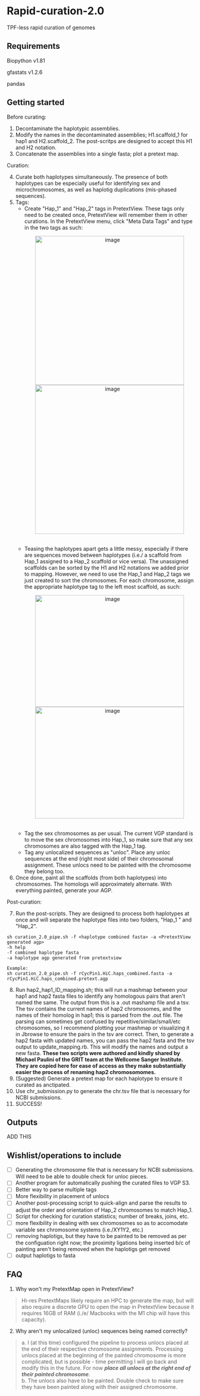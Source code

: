 # Rapid-curation-2.0
TPF-less rapid curation of genomes 

## Requirements

Biopython v1.81

gfastats v1.2.6 

pandas 

## Getting started 

Before curating: 

1. Decontaminate the haplotypic assemblies. 
2. Modify the names in the decontaminated assemblies; H1.scaffold_1 for hap1 and H2.scaffold_2. The post-scritps are designed to accept this H1 and H2 notation. 
3. Concatenate the assemblies into a single fasta; plot a pretext map. 

Curation:

4. Curate both haplotypes simultaneously. The presence of both haplotypes can be especially useful for identifying sex and microchromosomes, as well as haplotig duplications (mis-phased sequences).
5. Tags: <br>
    * Create "Hap_1" and "Hap_2" tags in PretextView. These tags only need to be created once, PretextView will remember them in other curations. In the PretextView menu, click "Meta Data Tags" and type in the two tags as such: <br>
       <p align="center">
         <img width="400" alt="image" src="https://github.com/Nadolina/Rapid-curation-2.0/assets/73204272/ad08e8fa-9674-4f92-9699-8e1fc63ea48f"\>
         <img width="400" alt="image" src="https://github.com/Nadolina/Rapid-curation-2.0/assets/73204272/1d5e1812-b3d8-4c08-acf7-02a337f87cbd">
       </p>
       <br>
    * Teasing the haplotypes apart gets a little messy, especially if there are sequences moved between haplotypes (i.e./ a scaffold from Hap_1 assigned to a Hap_2 scaffold or vice versa). The unassigned scaffolds can be sorted by the H1 and H2 notations we added prior to mapping. However, we need to use the Hap_1 and Hap_2 tags we just created to sort the chromosomes. For each chromosome, assign the appropriate haplotype tag to the left most scaffold, as such: <br>
       <p align="center">
        <img width="400" height="300" alt="image" src="https://github.com/Nadolina/Rapid-curation-2.0/assets/73204272/1e2c4a3a-2b2c-4d74-8b8a-ae80228e90bc">
        <img width="400" height="300" alt="image" src="https://github.com/Nadolina/Rapid-curation-2.0/assets/73204272/a1531c9a-4159-41fd-8d48-9e78c7fa39d3">
       </p>
       <br>
    * Tag the sex chromosomes as per usual. The current VGP standard is to move the sex chromosomes into Hap_1, so make sure that any sex chromosomes are also tagged with the Hap_1 tag. <br>
    *  Tag any unlocalized sequences as "unloc". Place any unloc sequences at the end (right most side) of their chromosomal assignment. These unlocs need to be painted with the chromosome they belong too. <br> 
6. Once done, paint all the scaffolds (from both haplotypes) into chromosomes. The homologs will approximately alternate. With everything painted, generate your AGP. <br>
   
Post-curation:

7. Run the post-scripts. They are designed to process both haplotypes at once and will separate the haplotype files into two folders, "Hap_1 " and "Hap_2".
```
sh curation_2.0_pipe.sh -f <haplotype combined fasta> -a <PretextView generated agp> 
-h help
-f combined haplotype fasta
-a haplotype agp generated from pretextview

Example:
sh curation_2.0_pipe.sh -f rCycPin1.HiC.haps_combined.fasta -a rCycPin1.HiC.haps_combined.pretext.agp
```

8. Run hap2_hap1_ID_mapping.sh; this will run a mashmap between your hap1 and hap2 fasta files to identify any homologous pairs that aren't named the same. The output from this is a .out mashamp file and a tsv. The tsv contains the current names of hap2 chromosomes, and the names of their homolog in hap1; this is parsed from the .out file. The parsing can sometimes get confused by repetitive/similar/small/etc chromosomes, so I recommend plotting your mashmap or visualizing it in Jbrowse to ensure the pairs in the tsv are correct.  Then, to generate a hap2 fasta with updated names, you can pass the hap2 fasta and the tsv output to update_mapping.rb. This will modify the names and output a new fasta. **These two scripts were authored and kindly shared by Michael Paulini of the GRIT team at the Wellcome Sanger Institute. They are copied here for ease of access as they make substantially easier the process of renaming hap2 chromosomomes.** 
10. (Suggested) Generate a pretext map for each haplotype to ensure it curated as anctipated.
11. Use chr_submission.py to generate the chr.tsv file that is necessary for NCBI submissions. 
12. SUCCESS!
  
## Outputs 

ADD THIS 
  
## Wishlist/operations to include 

- [ ] Generating the chromosome file that is necessary for NCBI submissions. Will need to be able to double check for unloc pieces. 
- [ ] Another program for automatically pushing the curated files to VGP S3.  
- [ ] Better way to parse multiple tags 
- [ ] More flexibility in placement of unlocs 
- [ ] Another post-processing script to quick-align and parse the results to adjust the order and orientation of Hap_2 chromosomes to match Hap_1.
- [ ] Script for checking for curation statistics; number of breaks, joins, etc.
- [ ] more flexibility in dealing with sex chromosomes so as to accomodate variable sex chromosome systems (i.e./XY1Y2, etc.)
- [ ] removing haplotigs, but they have to be painted to be removed as per the configuation right now; the proximity ligations being inserted b/c of painting aren't being removed when the haplotigs get removed
- [ ] output haplotigs to fasta 

## FAQ
1. Why won't my PretextMap open in PretextView?

> Hi-res PretextMaps likely require an HPC to generate the map, but will also require a discrete GPU to open the map in PretextView because it requires 16GB of RAM (i./e/ Macbooks with the M1 chip will have this capacity).
  
2. Why aren't my unlocalized (unloc) sequences being named correctly?
  
> a. I (at this time) configured the pipeline to process unlocs placed at the end of their respective chromosome assignments. Processing unlocs placed at the beginning of the painted chromosome is more complicated, but is possible - time permitting I will go back and modify this in the future. For now ***place all unlocs at the right end of their painted chromosome***. <br>
> b. The unlocs also have to be painted. Double check to make sure they have been painted along with their assigned chromosome. 

